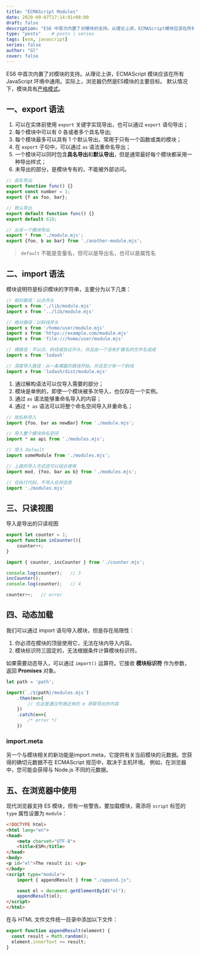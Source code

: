 ```yaml
---
title: "ECMAScript Modules"
date: 2020-09-07T17:14:01+08:00
draft: false
description: "ES6 中首次内置了对模块的支持。从理论上讲，ECMAScript模块应该在所有JavaScript环境中通用。实际上，浏览器仍然是ES模块的主要目标。"
type: "posts"    # posts | series
tags: [esm, javascript]
series: false
author: "Gl"
cover: false
---
```


ES6 中首次内置了对模块的支持。从理论上讲，ECMAScript 模块应该在所有 JavaScript 环境中通用。实际上，浏览器仍然是ES模块的主要目标。
默认情况下，模块具有[严格模式](https://developer.mozilla.org/en-US/docs/Web/JavaScript/Reference/Strict_mode)。

## 一、export 语法

1. 可以在实体前使用 `export` 关键字实现导出，也可以通过 `export` 语句导出；
1. 每个模块中可以有 0 各或者多个具名导出;
1. 每个模块最多可以具有 1 个默认导出，常用于只有一个函数或类的模块；
1. 在 `export` 子句中，可以通过 `as` 语法重命名导出；
1. 一个模块可以同时包含**具名导出**和**默认导出**，但是通常最好每个模块都采用一种导出样式；
1. 未导出的部分，是模块专有的，不能被外部访问。

```js
// 具名导出
export function func() {}
export const number = 1;
export {f as foo, bar};

// 默认导出
export default function func() {}
export default 618;

// 从另一个模块导出
export * from './module.mjs';
export {foo, b as bar} from './another-module.mjs';
```

> `default` 不能是变量名，但可以是导出名，也可以是属性名

## 二、import 语法

模块说明符是标识模块的字符串，主要分为以下几类：

```js
// 相对路径：以点开头
import x from './lib/module.mjs'
import x from '../lib/module.mjs'

// 绝对路径：以斜线开头
import x from '/home/user/module.mjs'
import x from 'https://example.com/module.mjs'
import x from 'file:///home/user/module.mjs'

// 裸路径：不以点，斜线或协议开头，并且由一个没有扩展名的文件名组成
import x from 'lodash'

// 深度导入路径：从一条裸露的路径开始，并且至少有一个斜线
import x from 'lodash/dist/module.mjs'
```

1. 通过解构语法可以仅导入需要的部分；
1. 模块是单例的，即使一个模块被多次导入，也仅存在一个实例。
1. 通过 `as` 语法能够重命名导入的内容；
1. 通过 `* as` 语法可以将整个命名空间导入并重命名；

```js
// 按名称导入
import {foo, bar as newBar} from './module.mjs';

// 导入整个模块命名空间
import * as api from './modules.mjs';

// 导入 Default
import someModule from './modules.mjs';

// 上面的导入方式还可以组合使用
import mod, {foo, bar as b} from './modules.mjs';

// 仅执行代码，不导入任何信息
import './modules.mjs'
```

## 三、只读视图

导入是导出的只读视图

```js
export let counter = 1;
export function inCounter(){
    counter++;
}
```

```js
import { counter, incCounter } from './counter.mjs';

console.log(counter);   // 3
incCounter();
console.log(counter);   // 4

counter++;   // error
```

## 四、动态加载

我们可以通过 import 语句导入模块，但是存在局限性：

1. 你必须在模块的顶层使用它，无法在块内导入内容。
2. 模块标识符三固定的，无法根据条件计算模块标识符。

如果需要动态导入，可以通过 `import()` 运算符。它接收 **模块标识符** 作为参数，返回 **Promises** 对象。

```js
let path = 'path';

import(`./${path}/modules.mjs`)
    .then(m=>{
        // 在这里通过传递近来的 m 获取导出的内容
    })
    .catch(e=>{
        /* error */
    })
```

### import.meta

另一个与模块相关的新功能是import.meta，它提供有关当前模块的元数据。您获得的确切元数据不在 ECMAScript 规范中，取决于主机环境。
例如，在浏览器中，您可能会获得与 Node.js 不同的元数据。

## 五、在浏览器中使用

现代浏览器支持 ES 模块，但有一些警告。要加载模块，需添将 `script` 标签的 `type` 属性设置为 `module`：

```html
<!DOCTYPE html>
<html lang="en">
<head>
    <meta charset="UTF-8">
    <title>ESM</title>
</head>
<body>
<p id="el">The result is: </p>
</body>
<script type="module">
    import { appendResult } from "./append.js";

    const el = document.getElementById("el");
    appendResult(el);
</script>
</html>
```

在与 HTML 文件文件统一目录中添加以下文件：

```js
export function appendResult(element) {
  const result = Math.random();
  element.innerText += result;
}
```
